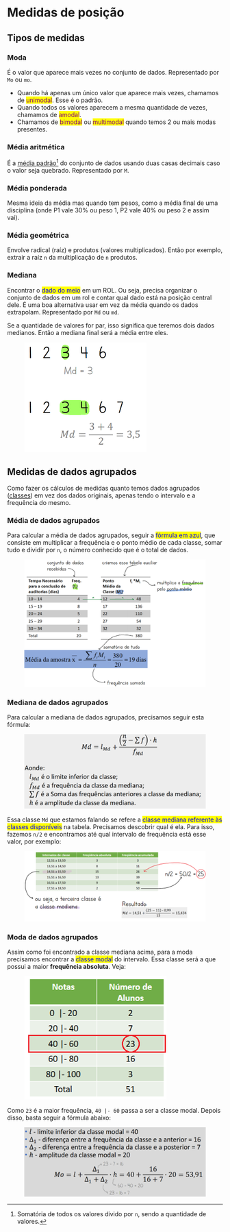 # Medidas de posição

## Tipos de medidas

### Moda

É o valor que aparece mais vezes no conjunto de dados. Representado por `Mo` ou `mo`.

* Quando há apenas um único valor que aparece mais vezes, chamamos de <mark style="color:purple;">unimodal</mark>. Esse é o padrão.
* Quando todos os valores aparecem a mesma quantidade de vezes, chamamos de <mark style="color:purple;">amodal</mark>.
* Chamamos de <mark style="color:purple;">bimodal</mark> ou <mark style="color:purple;">multimodal</mark> quando temos 2 ou mais modas presentes.

### Média aritmética

É a [média padrão](#user-content-fn-1)[^1] do conjunto de dados usando duas casas decimais caso o valor seja quebrado. Representado por `M`.

### Média ponderada

Mesma ideia da média mas quando tem pesos, como a média final de uma disciplina (onde P1 vale 30% ou peso 1, P2 vale 40% ou peso 2 e assim vai).

### Média geométrica

Envolve radical (raíz) e produtos (valores multiplicados). Então por exemplo, extrair a raíz `n` da multiplicação de `n` produtos.

### Mediana

Encontrar o <mark style="color:blue;">dado do meio</mark> em um ROL. Ou seja, precisa organizar o conjunto de dados em um rol e contar qual dado está na posição central dele. É uma boa alternativa usar em vez da média quando os dados extrapolam. Representado por `Md` ou `md`.

Se a quantidade de valores for par, isso significa que teremos dois dados medianos. Então a mediana final será a média entre eles.

<figure><img src="../../.gitbook/assets/medidas de posição.png" alt="" width="286"><figcaption></figcaption></figure>

## Medidas de dados agrupados

Como fazer os cálculos de medidas quanto temos dados agrupados ([classes](distribuicao-de-frequencia.md#classes)) em vez dos dados originais, apenas tendo o intervalo e a frequência do mesmo.

### Média de dados agrupados

Para calcular a média de dados agrupados, seguir a <mark style="color:blue;">fórmula em azul</mark>, que consiste em multiplicar a frequência e o ponto médio de cada classe, somar tudo e dividir por `n`, o número conhecido que é o total de dados.

<figure><img src="../../.gitbook/assets/media de dados agrupados.png" alt=""><figcaption></figcaption></figure>

### Mediana de dados agrupados

Para calcular a mediana de dados agrupados, precisamos seguir esta fórmula:

<figure><img src="../../.gitbook/assets/formula mediana de dados agrupados.png" alt=""><figcaption></figcaption></figure>

Essa classe `Md` que estamos falando se refere a <mark style="color:blue;">classe mediana referente às classes disponíveis</mark> na tabela. Precisamos descobrir qual é ela. Para isso, fazemos `n/2` e encontramos até qual intervalo de frequência está esse valor, por exemplo:

<figure><img src="../../.gitbook/assets/como achar a classe mediana.png" alt=""><figcaption></figcaption></figure>

### Moda de dados agrupados

Assim como foi encontrado a classe mediana acima, para a moda precisamos encontrar a <mark style="color:blue;">classe modal</mark> do intervalo. Essa classe será a que possui a maior **frequência absoluta**. Veja:

<figure><img src="../../.gitbook/assets/como achar classe modal.png" alt=""><figcaption></figcaption></figure>

Como `23` é a maior frequência, `40 |- 60` passa a ser a classe modal. Depois disso, basta seguir a fórmula abaixo:

<figure><img src="../../.gitbook/assets/moda de dados agrupados.png" alt=""><figcaption></figcaption></figure>

[^1]: Somatória de todos os valores divido por `n`, sendo a quantidade de valores.
